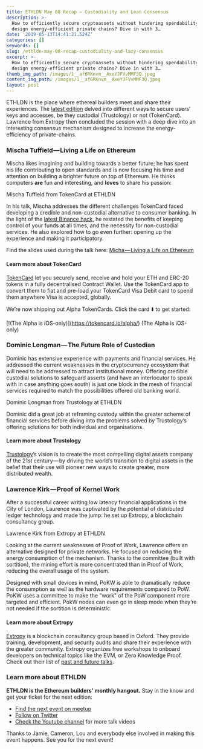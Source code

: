 ```yaml
---
title: ETHLDN May 08 Recap — Custodiality and Lean Consensus
description: >-
  How to efficiently secure cryptoassets without hindering spendability? How to
  design energy-efficient private chains? Dive in with 3…
date: '2019-05-13T14:41:21.524Z'
categories: []
keywords: []
slug: /ethldn-may-08-recap-custodiality-and-lazy-consensus
excerpt: >-
  How to efficiently secure cryptoassets without hindering spendability? How to
  design energy-efficient private chains? Dive in with 3…
thumb_img_path: /images/1__af6RKnvm__AxeYJFVvMMF3Q.jpeg
content_img_path: /images/1__af6RKnvm__AxeYJFVvMMF3Q.jpeg
layout: post
---
```



ETHLDN is the place where ethereal builders meet and share their experiences. The [latest edition](https://www.meetup.com/ethereum/events/260992086/) delved into different ways to secure users’ keys and accesses, be they custodial (Trustology) or not (TokenCard). Lawrence from Extropy then concluded the session with a deep dive into an interesting consensus mechanism designed to increase the energy-efficiency of private-chains.

### Mischa Tuffield — Living a Life on Ethereum

Mischa likes imagining and building towards a better future; he has spent his life contributing to open standards and is now focusing his time and attention on building a brighter future on top of Ethereum. He thinks computers **are** fun and interesting, and **loves** to share his passion:

Mischa Tuffield from TokenCard at ETHLDN

In his talk, Mischa addresses the different challenges TokenCard faced developing a credible and non-custodial alternative to consumer banking. In the light of the [latest Binance hack](https://cointelegraph.com/news/hackers-withdraw-7-000-bitcoins-in-binance-crypto-exchange-security-breach), he restated the benefits of keeping control of your funds at all times, and the necessity for non-custodial services. He also explored how to go even further: opening up the experience and making it participatory.

Find the slides used during the talk here: [Micha — Living a Life on Ethereum](https://www.slideshare.net/AlanMcAlpine/living-a-life-on-ethereum-tokencard-ethlondon-may-2019)

#### Learn more about TokenCard

[TokenCard](http://tokencard.io) let you securely send, receive and hold your ETH and ERC-20 tokens in a fully decentralised Contract Wallet. Use the TokenCard app to convert them to fiat and pre-load your TokenCard Visa Debit card to spend them anywhere Visa is accepted, globally.

We’re now shipping out Alpha TokenCards. Click the card ⬇️ to get started:

[!(The Alpha is iOS-only)[](https://cdn-images-1.medium.com/max/800/1*A9O7dHs1qxf5-glmcAnR5A.png)](https://tokencard.io/alpha/)
(The Alpha is iOS-only)

### Dominic Longman — The Future Role of Custodian

Dominic has extensive experience with payments and financial services. He addressed the current weaknesses in the cryptocurrency ecosystem that will need to be addressed to attract institutional money. Offering credible custodial solutions to safeguard asserts (and have an interlocutor to speak with in case anything goes south) is just one block in the mesh of financial services required to match the possibilities offered old banking world.

Dominic Longman from Trustology at ETHLDN

Dominic did a great job at reframing custody within the greater scheme of financial services before diving into the problems solved by Trustology’s offering solutions for both individual and organisations.

#### Learn more about Trustology

[Trustology](https://www.trustology.io/)’s vision is to create the most compelling digital assets company of the 21st century — by driving the world’s transition to digital assets in the belief that their use will pioneer new ways to create greater, more distributed wealth.

### Lawrence Kirk — Proof of Kernel Work

After a successful career writing low latency financial applications in the City of London, Laurence was captivated by the potential of distributed ledger technology and made the jump: he set up Extropy, a blockchain consultancy group.

Lawrence Kirk from Extropy at ETHLDN

Looking at the current weaknesses of Proof of Work, Lawrence offers an alternative designed for private networks. He focused on reducing the energy consumption of the mechanism. Thanks to the committee (built with sortition), the mining effort is more concentrated than in Proof of Work, reducing the overall usage of the system.

Designed with small devices in mind, PoKW is able to dramatically reduce the consumption as well as the hardware requirements compared to PoW. PoKW uses a committee to make the "work" of the PoW component more targeted and efficient. PokW nodes can even go in sleep mode when they’re not needed if the sortition is deterministic.

#### Learn more about Extropy

[Extropy](https://extropy.io/) is a blockchain consultancy group based in Oxford. They provide training, development, and security audits and share their experience with the greater community. Extropy organizes free workshops to onboard developers on technical topics like the EVM, or Zero Knowledge Proof. Check out their list of [past and future talks](https://extropy.io/talks.html).

### Learn more about ETHLDN

**ETHLDN is the Ethereum builders' monthly hangout.** Stay in the know and get your ticket for the next edition:

*   [Find the next event on meetup](https://www.meetup.com/ethereum/)
*   [Follow on Twitter](https://twitter.com/ETHLDN)
*   [Check the Youtube channel](https://www.youtube.com/channel/UCfHthxn9XJwHTVilKFntlug) for more talk videos

Thanks to Jamie, Cameron, Lou and everybody else involved in making this event happens. See you for the next event!